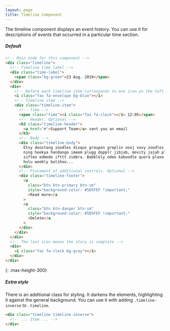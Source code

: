```yaml
---
layout: page
title: Timeline Component
---
```


The timeline component displays an event history.
You can use it for descriptions of events that occurred in a particular time section.

##### Default

```html
<!-- Main node for this component -->
<div class="timeline">
  <!-- Timeline time label -->
  <div class="time-label">
    <span class="bg-green">23 Aug. 2019</span>
  </div>
  <div>
    <!-- Before each timeline item corresponds to one icon on the left scale -->
    <i class="fas fa-envelope bg-blue"></i>
    <!-- Timeline item -->
    <div class="timeline-item">
      <!-- Time -->
      <span class="time"><i class="fas fa-clock"></i> 12:05</span>
      <!-- Header. Optional -->
      <h3 class="timeline-header">
        <a href="#">Support Team</a> sent you an email
      </h3>
      <!-- Body -->
      <div class="timeline-body">
        Etsy doostang zoodles disqus groupon greplin oooj voxy zoodles, weebly
        ning heekya handango imeem plugg dopplr jibjab, movity jajah plickers
        sifteo edmodo ifttt zimbra. Babblely odeo kaboodle quora plaxo ideeli
        hulu weebly balihoo...
      </div>
      <!-- Placement of additional controls. Optional -->
      <div class="timeline-footer">
        <a
          class="btn btn-primary btn-sm"
          style="background-color: #5D5FEF !important;"
          >Read more</a
        >
        <a
          class="btn btn-danger btn-sm"
          style="background-color: #5D5FEF !important;"
          >Delete</a
        >
      </div>
    </div>
  </div>
  <!-- The last icon means the story is complete -->
  <div>
    <i class="fas fa-clock bg-gray"></i>
  </div>
</div>
```

{: .max-height-300}

##### Extra style

There is an additional class for styling.
It darkens the elements, highlighting it against the general background.
You can use it with adding `.timeline-inverse` to `.timeline`.

```html
<div class="timeline timeline-inverse">
  <!-- ... Item ... -->
</div>
```
